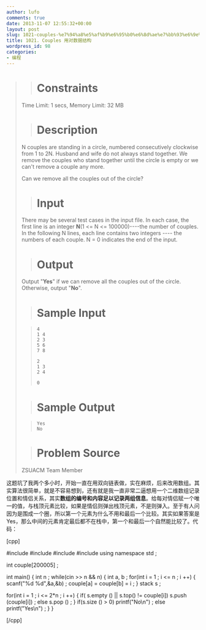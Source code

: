```yaml
---
author: lufo
comments: true
date: 2013-11-07 12:55:32+00:00
layout: post
slug: 1021-couples-%e7%94%a8%e5%af%b9%e6%95%b0%e6%8d%ae%e7%bb%93%e6%9e%84
title: 1021. Couples 用对数据结构
wordpress_id: 98
categories:
- 编程
---
```


<blockquote>

> 
> # Constraints
> 
> 
Time Limit: 1 secs, Memory Limit: 32 MB

> 
> # Description
> 
> 
N couples are standing in a circle, numbered consecutively clockwise from 1 to 2N. Husband and wife do not always stand together. We remove the couples who stand together until the circle is empty or we can't remove a couple any more.

Can we remove all the couples out of the circle?

> 
> # Input
> 
> 
There may be several test cases in the input file. In each case, the first line is an integer **N**(1 <= N <= 100000)----the number of couples. In the following N lines, each line contains two integers ---- the numbers of each couple.
N = 0 indicates the end of the input.

> 
> # Output
> 
> 
Output "**Yes**" if we can remove all the couples out of the circle. Otherwise, output "**No**".

> 
> # Sample Input
> 
> 

>     
>     4
>     1 4
>     2 3
>     5 6
>     7 8
>     
>     2
>     1 3
>     2 4
>     
>     0
> 
> 

> 
> # Sample Output
> 
> 

>     
>     Yes
>     No
> 
> 

> 
> # Problem Source
> 
> 
ZSUACM Team Member</blockquote>


这题坑了我两个多小时，开始一直在用双向链表做，实在麻烦，后来改用数组。其实算法很简单，就是不容易想到，还有就是我一直非常二逼想用一个二维数组记录位置和情侣关系，其实**数组的编号和内容足以记录两组信息**。给每对情侣赋一个唯一的值，与栈顶元素比较，如果是情侣则弹出栈顶元素，不是则弹入。至于有人问因为是围成一个圈，所以第一个元素为什么不用和最后一个比较。其实如果答案是Yes，那么中间的元素肯定最后都不在栈中，第一个和最后一个自然能比较了。代码：

[cpp]

#include <iostream>
#include <cstdio>
#include <stack>
#include <algorithm>
using namespace std ;

int couple[200005] ;

int main()
{
 int n ;
 while(cin >> n && n)
 {
 int a, b ;
 for(int i = 1 ; i <= n ; i ++)
 {
 scanf("%d %d",&a,&b) ;
 couple[a] = couple[b] = i ;
 }
 stack<int> s ;

for(int i = 1 ; i <= 2*n ; i ++)
 {
 if( s.empty () || s.top() != couple[i])
 s.push (couple[i]) ;
 else
 s.pop () ;
 }
 if(s.size () > 0) printf("No\n") ;
 else printf("Yes\n") ;
 }
}

[/cpp]
